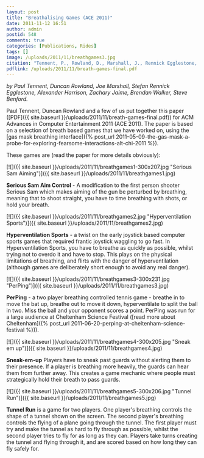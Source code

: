 ```yaml
---
layout: post
title: "Breathalising Games (ACE 2011)"
date: 2011-11-12 16:51
author: admin
postid: 548
comments: true
categories: [Publications, Rides]
tags: []
image: /uploads/2011/11/breathgames3.jpg
citation: "Tennent, P., Rowland, D., Marshall, J., Rennick Egglestone, S., Harrison, A., Jaime, Z. and Walker, B. **Breathalising Games: Understanding the Potential of Breath Control in Game Interfaces**. Proceedings of ACE 2011, Lisbon, Portugal (2011)."
pdflink: /uploads/2011/11/breath-games-final.pdf
---
```

*by Paul Tennent, Duncan Rowland, Joe Marshall, Stefan Rennick Egglestone, Alexander Harrison, Zachary Jaime, Brendan Walker, Steve Benford.*

Paul Tennent, Duncan Rowland and a few of us put together this paper ([PDF]({{ site.baseurl }}/uploads/2011/11/breath-games-final.pdf)) for ACM Advances in Computer Entertainment 2011 (ACE 2011). The paper is based on a selection of breath based games that we have worked on, using the [gas mask breathing interface]({% post_url 2011-05-09-the-gas-mask-a-probe-for-exploring-fearsome-interactions-alt-chi-2011 %}).

These games are (read the paper for more details obviously):

[![]({{ site.baseurl }}/uploads/2011/11/breathgames1-300x207.jpg "Serious Sam Aiming")]({{ site.baseurl }}/uploads/2011/11/breathgames1.jpg)

**Serious Sam Aim Control** - A modification to the first person shooter Serious Sam which makes aiming of the gun be perturbed by breathing, meaning that to shoot straight, you have to time breathing with shots, or hold your breath.

[![]({{ site.baseurl }}/uploads/2011/11/breathgames2.jpg "Hyperventilation Sports")]({{ site.baseurl }}/uploads/2011/11/breathgames2.jpg)

**Hyperventilation Sports** - a twist on the early joystick based computer sports games that required frantic joystick waggling to go fast. In Hyperventilation Sports, you have to breathe as quickly as possible, whilst trying not to overdo it and have to stop. This plays on the physical limitations of breathing, and flirts with the danger of hyperventilation (although games are deliberately short enough to avoid any real danger).

[![]({{ site.baseurl }}/uploads/2011/11/breathgames3-300x231.jpg "PerPing")]({{ site.baseurl }}/uploads/2011/11/breathgames3.jpg)

**PerPing** - a two player breathing controlled tennis game - breathe in to move the bat up, breathe out to move it down, hyperventilate to split the ball in two. Miss the ball and your opponent scores a point. PerPing was run for a large audience at Cheltenham Science Festival ([read more about Cheltenham]({% post_url 2011-06-20-perping-at-cheltenham-science-festival %})).

[![]({{ site.baseurl }}/uploads/2011/11/breathgames4-300x205.jpg "Sneak em up")]({{ site.baseurl }}/uploads/2011/11/breathgames4.jpg)

**Sneak-em-up** Players have to sneak past guards without alerting them to their presence. If a player is breathing more heavily, the guards can hear them from further away. This creates a game mechanic where people must strategically hold their breath to pass guards.

[![]({{ site.baseurl }}/uploads/2011/11/breathgames5-300x206.jpg "Tunnel Run")]({{ site.baseurl }}/uploads/2011/11/breathgames5.jpg)

**Tunnel Run** is a game for two players. One player's breathing controls the shape of a tunnel shown on the screen. The second player's breathing controls the flying of a plane going through the tunnel. The first player must try and make the tunnel as hard to fly through as possible, whilst the second player tries to fly for as long as they can. Players take turns creating the tunnel and flying through it, and are scored based on how long they can fly safely for.

